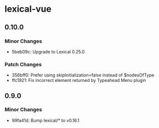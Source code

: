 # lexical-vue

## 0.10.0

### Minor Changes

- 5beb09c: Upgrade to Lexical 0.25.0

### Patch Changes

- 356bff0: Prefer using skipInitialization=false instead of $nodesOfType
- ffc1921: Fix incorrect element returned by Typeahead Menu plugin

## 0.9.0

### Minor Changes

- 99fa41d: Bump lexical/\* to v0.16.1
